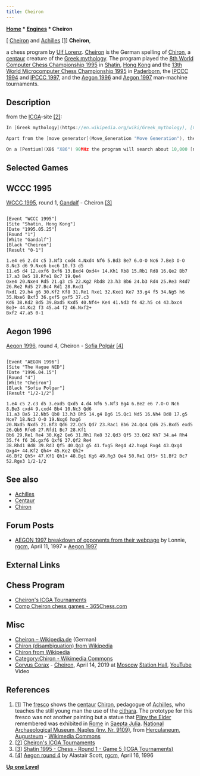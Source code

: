 ```yaml
---
title: Cheiron
---
```

**[Home](Home "Home") * [Engines](Engines "Engines") * Cheiron**

\[ [Cheiron](https://de.wikipedia.org/wiki/Cheiron) and [Achilles](https://en.wikipedia.org/wiki/Achilles) <a id="cite-note-1" href="#cite-ref-1">[1]</a>
**Cheiron**,

a chess program by [Ulf Lorenz](Ulf_Lorenz "Ulf Lorenz"). [Cheiron](https://de.wikipedia.org/wiki/Cheiron) is the German spelling of [Chiron](https://en.wikipedia.org/wiki/Chiron), a [centaur](https://en.wikipedia.org/wiki/Centaur) creature of the [Greek mythology](https://en.wikipedia.org/wiki/Greek_mythology). The program played the [8th World Computer Chess Championship 1995](WCCC_1995 "WCCC 1995") in [Shatin](https://en.wikipedia.org/wiki/Sha_Tin), [Hong Kong](https://en.wikipedia.org/wiki/Hong_Kong) and the [13th World Microcomputer Chess Championship 1995](WMCCC_1995 "WMCCC 1995") in [Paderborn](https://en.wikipedia.org/wiki/Paderborn), the [IPCCC 1994](IPCCC_1994 "IPCCC 1994") and [IPCCC 1997](IPCCC_1997 "IPCCC 1997"), and the [Aegon 1996](Aegon_1996 "Aegon 1996") and [Aegon 1997](Aegon_1997 "Aegon 1997") man-machine tournaments.

## Description

from the [ICGA](ICGA "ICGA")-site <a id="cite-note-2" href="#cite-ref-2">[2]</a>:

```C++
In [Greek mythology](https://en.wikipedia.org/wiki/Greek_mythology), [Cheiron](https://en.wikipedia.org/wiki/Chiron) was the wisest of all [centaurs](https://en.wikipedia.org/wiki/Centaur) and the teacher of many heroes. The program Cheiron is written in [C](C "C"). It is an [alpha-beta](Alpha-Beta "Alpha-Beta") program using most of the known state-of-the-art heuristics including [killer heuristics](Killer_Heuristic "Killer Heuristic"), [transposition table](Transposition_Table "Transposition Table"), [aspiration search](Aspiration_Windows "Aspiration Windows"), plausible [move ordering](Move_Ordering "Move Ordering"), [iterative deepening](Iterative_Deepening "Iterative Deepening"), [selective deepening](Extensions "Extensions") etc. [Null moves](Null_Move_Pruning "Null Move Pruning"), however, are not used. The [quiescence search](Quiescence_Search "Quiescence Search") is quite large and examines some tactical motifs, particularly [mating](Checkmate "Checkmate") and [promotion](Promotions "Promotions") threats. 

```

```C++
Apart from the [move generator](Move_Generation "Move Generation"), the [evaluation function](Evaluation_Function "Evaluation Function") is the most expensive part of the program. It examines the [pawn structure](Pawn_Structure "Pawn Structure"), [king's security](King_Safety "King Safety"), static positions of the pieces, [everlasting knights](Outposts "Outposts") etc. as well as special situations in the [endgame](Endgame "Endgame") (e.g. there are positions when two pawns are more worth than a rook). 

```

```C++
On a [Pentium](X86 "X86") 90MHz the program will search about 10,000 [nodes per second](Nodes_per_Second "Nodes per Second"). Cheiron is more a [positional](Strategy "Strategy") playing than a [tactical](Tactics "Tactics") playing program. Cheiron uses an [opening book](Opening_Book "Opening Book") containing about 12,000 positions to get a good start into the game. Using the [Bednorz-Toennissen test](index.php?title=BT-Test&action=edit&redlink=1 "BT-Test (page does not exist)"), Cheiron has an estimated rating of 2100 ELO on a 50MHz [PC](IBM_PC "IBM PC"). Tournament results against humans supports this number. Originally, the program was developed for [Unix](Unix "Unix") boxes, but a version has been developed with a [graphical interface](GUI "GUI") using [Turbo C](C "C") in a [DOS](MS-DOS "MS-DOS")-[Windows 3.1](Windows "Windows") environment. 

```

## Selected Games

## WCCC 1995

[WCCC 1995](WCCC_1995 "WCCC 1995"), round 1, [Gandalf](Gandalf "Gandalf") - Cheiron <a id="cite-note-3" href="#cite-ref-3">[3]</a>

```

[Event "WCCC 1995"]
[Site "Shatin, Hong Kong"]
[Date "1995.05.25"]
[Round "1"]
[White "Gandalf"]
[Black "Cheiron"]
[Result "0-1"]

1.e4 e6 2.d4 c5 3.Nf3 cxd4 4.Nxd4 Nf6 5.Bd3 Be7 6.O-O Nc6 7.Be3 O-O 8.Nc3 d6 9.Nxc6 bxc6 10.f3 d5 
11.e5 d4 12.exf6 Bxf6 13.Bxd4 Qxd4+ 14.Kh1 Rb8 15.Rb1 Rd8 16.Qe2 Bb7 17.a3 Be5 18.Rfe1 Bc7 19.Qe4 
Qxe4 20.Nxe4 Rd5 21.g3 c5 22.Kg2 Rbd8 23.h3 Bb6 24.b3 Rd4 25.Re3 R4d7 26.Re2 Rd5 27.Bc4 Rd1 28.Rxd1 
Rxd1 29.h4 g6 30.Kf2 Kf8 31.Re1 Rxe1 32.Kxe1 Ke7 33.g4 f5 34.Ng5 h6 35.Nxe6 Bxf3 36.gxf5 gxf5 37.c3 
Kd6 38.Kd2 Bd5 39.Bxd5 Kxd5 40.Nf4+ Ke4 41.Nd3 f4 42.h5 c4 43.bxc4 Be3+ 44.Kc2 f3 45.a4 f2 46.Nxf2+ 
Bxf2 47.a5 0-1 

```

## Aegon 1996

[Aegon 1996](Aegon_1996 "Aegon 1996"), round 4, Cheiron - [Sofia Polgár](https://en.wikipedia.org/wiki/Sofia_Polg%C3%A1r) <a id="cite-note-4" href="#cite-ref-4">[4]</a>

```

[Event "AEGON 1996"]
[Site "The Hague NED"]
[Date "1996.04.15"]
[Round "4"]
[White "Cheiron"]
[Black "Sofia Polgar"]
[Result "1/2-1/2"]

1.e4 c5 2.c3 d5 3.exd5 Qxd5 4.d4 Nf6 5.Nf3 Bg4 6.Be2 e6 7.O-O Nc6 8.Be3 cxd4 9.cxd4 Bb4 10.Nc3 Qd6 
11.a3 Ba5 12.Nb5 Qb8 13.h3 Bh5 14.g4 Bg6 15.Qc1 Nd5 16.Nh4 Bd8 17.g5 Nce7 18.Nc3 O-O 19.Nxg6 hxg6 
20.Nxd5 Nxd5 21.Bf3 Qd6 22.Qc5 Qd7 23.Rac1 Bb6 24.Qc4 Qd6 25.Bxd5 exd5 26.Qb5 Rfe8 27.Rfd1 Bc7 28.Kf1 
Bb6 29.Re1 Re4 30.Kg2 Qe6 31.Rh1 Re8 32.Qd3 Qf5 33.Qd2 Kh7 34.a4 Rh4 35.f4 f6 36.gxf6 Qxf6 37.Qf2 Re4 
38.Rhd1 Bd8 39.Rd3 Qf5 40.Qg3 g5 41.fxg5 Reg4 42.hxg4 Rxg4 43.Qxg4 Qxg4+ 44.Kf2 Qh4+ 45.Ke2 Qh2+ 
46.Bf2 Qh5+ 47.Kf1 Qh1+ 48.Bg1 Kg6 49.Rg3 Qe4 50.Re1 Qf5+ 51.Bf2 Bc7 52.Rge3 1/2-1/2

```

## See also

- [Achilles](Achilles "Achilles")
- [Centaur](Centaur "Centaur")
- [Chiron](Chiron "Chiron")

## Forum Posts

- [AEGON 1997 breakdown of opponents from their webpage](https://groups.google.com/d/msg/rec.games.chess.misc/7fcqu7_2Rr4/WR5IijMqDF0J) by Lonnie, [rgcm](Computer_Chess_Forums "Computer Chess Forums"), April 11, 1997 » [Aegon 1997](Aegon_1997 "Aegon 1997")

## External Links

## Chess Program

- [Cheiron's ICGA Tournaments](https://www.game-ai-forum.org/icga-tournaments/program.php?id=188)
- [Comp Cheiron chess games - 365Chess.com](https://www.365chess.com/players/Comp_Cheiron)

## Misc

- [Cheiron – Wikipedia.de](https://de.wikipedia.org/wiki/Cheiron) (German)
- [Chiron (disambiguation) from Wikipedia](<https://en.wikipedia.org/wiki/Chiron_(disambiguation)>)
- [Chiron from Wikipedia](https://en.wikipedia.org/wiki/Chiron)
- [Category:Chiron - Wikimedia Commons](https://commons.wikimedia.org/wiki/Category:Chiron?uselang=en)
- [Corvus Corax](<https://en.wikipedia.org/wiki/Corvus_Corax_(band)>) - [Cheiron](https://www.discogs.com/de/composition/3ea755eb-36be-4fcb-aee8-dd4714e85497-Cheiron), April 14, 2019 at [Moscow](https://en.wikipedia.org/wiki/Moscow) [Station Hall](https://station-hall.ru/), [YouTube](https://en.wikipedia.org/wiki/YouTube) Video

## References

1. <a id="cite-ref-1" href="#cite-note-1">[1]</a> The [fresco](https://en.wikipedia.org/wiki/Fresco) shows the [centaur](https://en.wikipedia.org/wiki/Centaur) [Chiron](https://en.wikipedia.org/wiki/Chiron), pedagogue of [Achilles](https://en.wikipedia.org/wiki/Achilles), who teaches the still young man the use of the [cithara](https://en.wikipedia.org/wiki/Cithara). The prototype for this fresco was not another painting but a statue that [Pliny the Elder](https://en.wikipedia.org/wiki/Pliny_the_Elder) remembered was exhibited in [Rome](https://en.wikipedia.org/wiki/Rome) in [Saepta Julia](https://en.wikipedia.org/wiki/Saepta_Julia). [National Archaeological Museum, Naples (inv. Nr. 9109)](https://en.wikipedia.org/wiki/National_Archaeological_Museum,_Naples), from [Herculaneum](https://en.wikipedia.org/wiki/Herculaneum), [Augusteum](https://en.wikipedia.org/wiki/Augusteum) - [Wikimedia Commons](https://en.wikipedia.org/wiki/Wikimedia_Commons)
1. <a id="cite-ref-2" href="#cite-note-2">[2]</a> [Cheiron's ICGA Tournaments](https://www.game-ai-forum.org/icga-tournaments/program.php?id=188)
1. <a id="cite-ref-3" href="#cite-note-3">[3]</a> [Shatin 1995 - Chess - Round 1 - Game 5 (ICGA Tournaments)](https://www.game-ai-forum.org/icga-tournaments/round.php?tournament=29&round=1&id=5)
1. <a id="cite-ref-4" href="#cite-note-4">[4]</a> [Aegon round 4](https://groups.google.com/d/msg/rec.games.chess.misc/X06MxKpsLJ4/0wuwy6054VEJ) by Alastair Scott, [rgcm](Computer_Chess_Forums "Computer Chess Forums"), April 16, 1996

**[Up one Level](Engines "Engines")**

